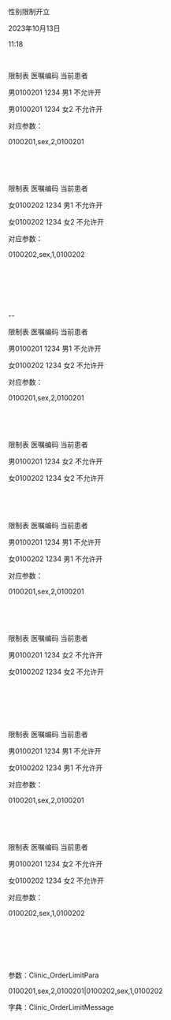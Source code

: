 性别限制开立

2023年10月13日

11:18

 

限制表 医嘱编码 当前患者

男0100201 1234 男1 不允许开

男0100201 1234 女2 不允许开

对应参数：

0100201,sex,2,0100201

 

 

限制表 医嘱编码 当前患者

女0100202 1234 男1 不允许开

女0100202 1234 女2 不允许开

对应参数：

0100202,sex,1,0100202

 

 

 

\--

限制表 医嘱编码 当前患者

男0100201 1234 男1 不允许开

女0100202 1234 女2 不允许开

对应参数：

0100201,sex,2,0100201

 

 

限制表 医嘱编码 当前患者

男0100201 1234 女2 不允许开

女0100202 1234 女2 不允许开

 

 

限制表 医嘱编码 当前患者

男0100201 1234 男1 不允许开

女0100202 1234 男1 不允许开

对应参数：

0100201,sex,2,0100201

 

 

限制表 医嘱编码 当前患者

男0100201 1234 女2 不允许开

女0100202 1234 女2 不允许开

 

 

 

限制表 医嘱编码 当前患者

男0100201 1234 男1 不允许开

女0100202 1234 男1 不允许开

对应参数：

0100201,sex,2,0100201

 

 

限制表 医嘱编码 当前患者

男0100201 1234 女2 不允许开

女0100202 1234 女2 不允许开

对应参数：

0100202,sex,1,0100202

 

 

 

参数：Clinic_OrderLimitPara

0100201,sex,2,0100201\|0100202,sex,1,0100202

字典：Clinic_OrderLimitMessage

 
